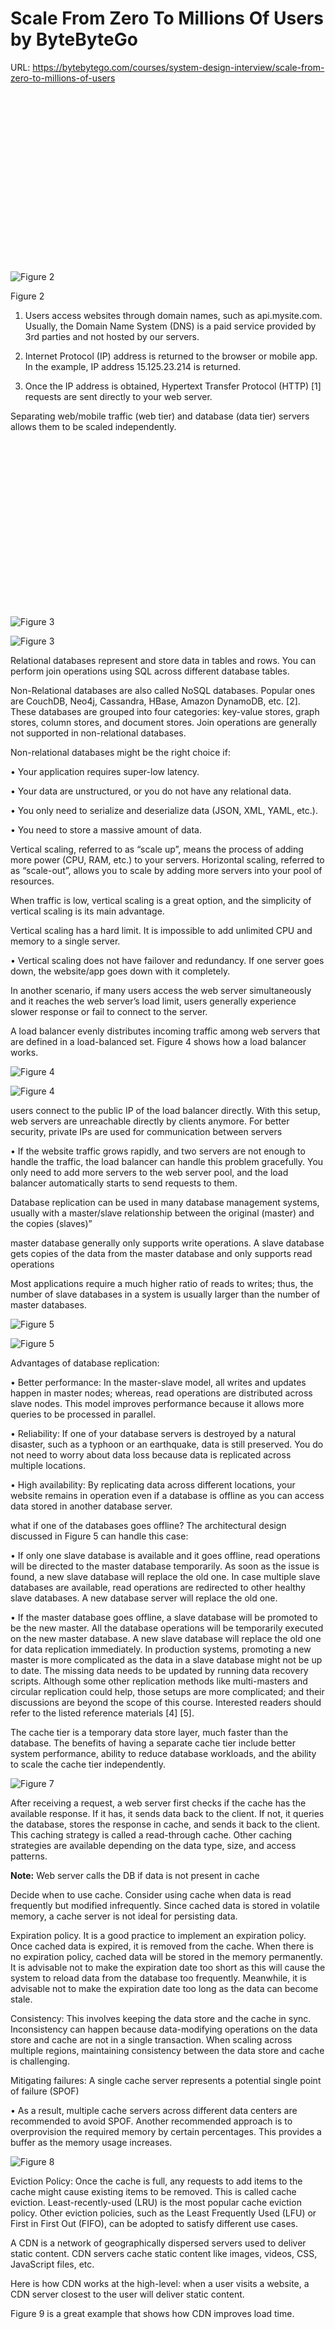 # Scale From Zero To Millions Of Users by ByteByteGo
URL: https://bytebytego.com/courses/system-design-interview/scale-from-zero-to-millions-of-users

![](data:image/svg+xml,%3csvg%20xmlns=%27http://www.w3.org/2000/svg%27%20version=%271.1%27%20width=%27500%27%20height=%27287%27/%3e)![Figure 2](https://bytebytego.com/_next/image?url=%2Fimages%2Fcourses%2Fsystem-design-interview%2Fscale-from-zero-to-millions-of-users%2Ffigure-1-2-GPY73ZNO.png&w=1080&q=75)

Figure 2

1. Users access websites through domain names, such as api.mysite.com. Usually, the Domain Name System (DNS) is a paid service provided by 3rd parties and not hosted by our servers.

2. Internet Protocol (IP) address is returned to the browser or mobile app. In the example, IP address 15.125.23.214 is returned.

3. Once the IP address is obtained, Hypertext Transfer Protocol (HTTP) [1] requests are sent directly to your web server.


Separating web/mobile traffic (web tier) and database (data tier) servers allows them to be scaled independently.

![](data:image/svg+xml,%3csvg%20xmlns=%27http://www.w3.org/2000/svg%27%20version=%271.1%27%20width=%27600%27%20height=%27335%27/%3e)![Figure 3](https://bytebytego.com/_next/image?url=%2Fimages%2Fcourses%2Fsystem-design-interview%2Fscale-from-zero-to-millions-of-users%2Ffigure-1-3-2P4MNG7C.png&w=1200&q=75)


![Figure 3](https://bytebytego.com/_next/image?url=%2Fimages%2Fcourses%2Fsystem-design-interview%2Fscale-from-zero-to-millions-of-users%2Ffigure-1-3-2P4MNG7C.png&w=1200&q=75)


Relational databases represent and store data in tables and rows. You can perform join operations using SQL across different database tables.


Non-Relational databases are also called NoSQL databases. Popular ones are CouchDB, Neo4j, Cassandra, HBase, Amazon DynamoDB, etc. [2]. These databases are grouped into four categories: key-value stores, graph stores, column stores, and document stores. Join operations are generally not supported in non-relational databases.


Non-relational databases might be the right choice if:

•   Your application requires super-low latency.
    
•   Your data are unstructured, or you do not have any relational data.
    
•   You only need to serialize and deserialize data (JSON, XML, YAML, etc.).
    
•   You need to store a massive amount of data.


Vertical scaling, referred to as “scale up”, means the process of adding more power (CPU, RAM, etc.) to your servers. Horizontal scaling, referred to as “scale-out”, allows you to scale by adding more servers into your pool of resources.


When traffic is low, vertical scaling is a great option, and the simplicity of vertical scaling is its main advantage.


Vertical scaling has a hard limit. It is impossible to add unlimited CPU and memory to a single server.


•   Vertical scaling does not have failover and redundancy. If one server goes down, the website/app goes down with it completely.


In another scenario, if many users access the web server simultaneously and it reaches the web server’s load limit, users generally experience slower response or fail to connect to the server.


A load balancer evenly distributes incoming traffic among web servers that are defined in a load-balanced set. Figure 4 shows how a load balancer works.

![Figure 4](https://bytebytego.com/_next/image?url=%2Fimages%2Fcourses%2Fsystem-design-interview%2Fscale-from-zero-to-millions-of-users%2Ffigure-1-4-2EGRRANZ.png&w=1200&q=75)


![Figure 4](https://bytebytego.com/_next/image?url=%2Fimages%2Fcourses%2Fsystem-design-interview%2Fscale-from-zero-to-millions-of-users%2Ffigure-1-4-2EGRRANZ.png&w=1200&q=75)


users connect to the public IP of the load balancer directly. With this setup, web servers are unreachable directly by clients anymore. For better security, private IPs are used for communication between servers


•   If the website traffic grows rapidly, and two servers are not enough to handle the traffic, the load balancer can handle this problem gracefully. You only need to add more servers to the web server pool, and the load balancer automatically starts to send requests to them.


Database replication can be used in many database management systems, usually with a master/slave relationship between the original (master) and the copies (slaves)”


master database generally only supports write operations. A slave database gets copies of the data from the master database and only supports read operations


Most applications require a much higher ratio of reads to writes; thus, the number of slave databases in a system is usually larger than the number of master databases.


![Figure 5](https://bytebytego.com/images/courses/system-design-interview/scale-from-zero-to-millions-of-users/figure-1-5-TJLQVE5N.svg)


![Figure 5](https://bytebytego.com/images/courses/system-design-interview/scale-from-zero-to-millions-of-users/figure-1-5-TJLQVE5N.svg)


Advantages of database replication:

•   Better performance: In the master-slave model, all writes and updates happen in master nodes; whereas, read operations are distributed across slave nodes. This model improves performance because it allows more queries to be processed in parallel.
    
•   Reliability: If one of your database servers is destroyed by a natural disaster, such as a typhoon or an earthquake, data is still preserved. You do not need to worry about data loss because data is replicated across multiple locations.
    
•   High availability: By replicating data across different locations, your website remains in operation even if a database is offline as you can access data stored in another database server.


what if one of the databases goes offline? The architectural design discussed in Figure 5 can handle this case:

•   If only one slave database is available and it goes offline, read operations will be directed to the master database temporarily. As soon as the issue is found, a new slave database will replace the old one. In case multiple slave databases are available, read operations are redirected to other healthy slave databases. A new database server will replace the old one.
    
•   If the master database goes offline, a slave database will be promoted to be the new master. All the database operations will be temporarily executed on the new master database. A new slave database will replace the old one for data replication immediately. In production systems, promoting a new master is more complicated as the data in a slave database might not be up to date. The missing data needs to be updated by running data recovery scripts. Although some other replication methods like multi-masters and circular replication could help, those setups are more complicated; and their discussions are beyond the scope of this course. Interested readers should refer to the listed reference materials [4] [5].


The cache tier is a temporary data store layer, much faster than the database. The benefits of having a separate cache tier include better system performance, ability to reduce database workloads, and the ability to scale the cache tier independently.


![Figure 7](https://bytebytego.com/images/courses/system-design-interview/scale-from-zero-to-millions-of-users/figure-1-7-GGNXNZX6.svg)


After receiving a request, a web server first checks if the cache has the available response. If it has, it sends data back to the client. If not, it queries the database, stores the response in cache, and sends it back to the client. This caching strategy is called a read-through cache. Other caching strategies are available depending on the data type, size, and access patterns.

**Note:** Web server calls the DB if data is not present in cache


Decide when to use cache. Consider using cache when data is read frequently but modified infrequently. Since cached data is stored in volatile memory, a cache server is not ideal for persisting data.


Expiration policy. It is a good practice to implement an expiration policy. Once cached data is expired, it is removed from the cache. When there is no expiration policy, cached data will be stored in the memory permanently. It is advisable not to make the expiration date too short as this will cause the system to reload data from the database too frequently. Meanwhile, it is advisable not to make the expiration date too long as the data can become stale.


Consistency: This involves keeping the data store and the cache in sync. Inconsistency can happen because data-modifying operations on the data store and cache are not in a single transaction. When scaling across multiple regions, maintaining consistency between the data store and cache is challenging.


Mitigating failures: A single cache server represents a potential single point of failure (SPOF)


•   As a result, multiple cache servers across different data centers are recommended to avoid SPOF. Another recommended approach is to overprovision the required memory by certain percentages. This provides a buffer as the memory usage increases.


![Figure 8](https://bytebytego.com/_next/image?url=%2Fimages%2Fcourses%2Fsystem-design-interview%2Fscale-from-zero-to-millions-of-users%2Ffigure-1-8-AVKYQBAQ.png&w=828&q=75)


Eviction Policy: Once the cache is full, any requests to add items to the cache might cause existing items to be removed. This is called cache eviction. Least-recently-used (LRU) is the most popular cache eviction policy. Other eviction policies, such as the Least Frequently Used (LFU) or First in First Out (FIFO), can be adopted to satisfy different use cases.


A CDN is a network of geographically dispersed servers used to deliver static content. CDN servers cache static content like images, videos, CSS, JavaScript files, etc.


Here is how CDN works at the high-level: when a user visits a website, a CDN server closest to the user will deliver static content.


Figure 9 is a great example that shows how CDN improves load time.

![](data:image/svg+xml,%3csvg%20xmlns=%27http://www.w3.org/2000/svg%27%20version=%271.1%27%20width=%27500%27%20height=%27250%27/%3e)![Figure 9](https://bytebytego.com/images/courses/system-design-interview/scale-from-zero-to-millions-of-users/figure-1-9-SA7OOP7O.svg)

Figure 9

Figure 10 demonstrates the CDN workflow.

![](data:image/svg+xml,%3csvg%20xmlns=%27http://www.w3.org/2000/svg%27%20version=%271.1%27%20width=%27600%27%20height=%27193%27/%3e)![Figure 10](https://bytebytego.com/_next/image?url=%2Fimages%2Fcourses%2Fsystem-design-interview%2Fscale-from-zero-to-millions-of-users%2Ffigure-1-10-E6HDAMPH.png&w=1200&q=75)


1. User A tries to get image.png by using an image URL. The URL’s domain is provided by the CDN provider. The following two image URLs are samples used to demonstrate what image URLs look like on Amazon and Akamai CDNs:

•   `https://mysite.cloudfront.net/logo.jpg`
    
•   `https://mysite.akamai.com/image-manager/img/logo.jpg`


2. If the CDN server does not have image.png in the cache, the CDN server requests the file from the origin, which can be a web server or online storage like Amazon S3.


3. The origin returns image.png to the CDN server, which includes optional HTTP header Time-to-Live (TTL) which describes how long the image is cached.


4. The CDN caches the image and returns it to User A. The image remains cached in the CDN until the TTL expires.

5. User B sends a request to get the same image.

6. The image is returned from the cache as long as the TTL has not expired.


Cost: CDNs are run by third-party providers, and you are charged for data transfers in and out of the CDN. Caching infrequently used assets provides no significant benefits so you should consider moving them out of the CDN.


Setting an appropriate cache expiry: For time-sensitive content, setting a cache expiry time is important.


•   CDN fallback: You should consider how your website/application copes with CDN failure. If there is a temporary CDN outage, clients should be able to detect the problem and request resources from the origin.


•   Invalidating files: You can remove a file from the CDN before it expires by performing one of the following operations:
    
•   Invalidate the CDN object using APIs provided by CDN vendors.
    
•   Use object versioning to serve a different version of the object. To version an object, you can add a parameter to the URL, such as a version number. For example, version number 2 is added to the query string: image.png?v=2.


![Figure 11](https://bytebytego.com/_next/image?url=%2Fimages%2Fcourses%2Fsystem-design-interview%2Fscale-from-zero-to-millions-of-users%2Ffigure-1-11-VI5Z74Q2.png&w=1200&q=75)


Now it is time to consider scaling the web tier horizontally. For this, we need to move state (for instance user session data) out of the web tier. A good practice is to store session data in the persistent storage such as relational database or NoSQL. Each web server in the cluster can access state data from databases. This is called stateless web tier.


A stateful server and stateless server has some key differences. A stateful server remembers client data (state) from one request to the next. A stateless server keeps no state information.

Figure 12 shows an example of a stateful architecture.

![](data:image/svg+xml,%3csvg%20xmlns=%27http://www.w3.org/2000/svg%27%20version=%271.1%27%20width=%27700%27%20height=%27407%27/%3e)![Figure 12](https://bytebytego.com/_next/image?url=%2Fimages%2Fcourses%2Fsystem-design-interview%2Fscale-from-zero-to-millions-of-users%2Ffigure-1-12-WTWFBLWX.png&w=1920&q=75)


In Figure 12, user A’s session data and profile image are stored in Server 1. To authenticate User A, HTTP requests must be routed to Server 1. If a request is sent to other servers like Server 2, authentication would fail because Server 2 does not contain User A’s session data. Similarly, all HTTP requests from User B must be routed to Server 2; all requests from User C must be sent to Server 3.


The issue is that every request from the same client must be routed to the same server. This can be done with sticky sessions in most load balancers [10]; however, this adds the overhead. Adding or removing servers is much more difficult with this approach. It is also challenging to handle server failures.


![Figure 13](https://bytebytego.com/_next/image?url=%2Fimages%2Fcourses%2Fsystem-design-interview%2Fscale-from-zero-to-millions-of-users%2Ffigure-1-13-WILHQ2SA.png&w=1080&q=75)

Figure 13

In this stateless architecture, HTTP requests from users can be sent to any web servers, which fetch state data from a shared data store. State data is stored in a shared data store and kept out of web servers. A stateless system is simpler, more robust, and scalable.


![Figure 14](https://bytebytego.com/_next/image?url=%2Fimages%2Fcourses%2Fsystem-design-interview%2Fscale-from-zero-to-millions-of-users%2Ffigure-1-14-CCBCQMO6.png&w=1200&q=75)

Figure 14

In Figure 14, we move the session data out of the web tier and store them in the persistent data store. The shared data store could be a relational database, Memcached/Redis, NoSQL, etc. The NoSQL data store is chosen as it is easy to scale.


Figure 15 shows an example setup with two data centers. In normal operation, users are geoDNS-routed, also known as geo-routed, to the closest data center, with a split traffic of *x%* in US-East and *(100 – x)%* in US-West. geoDNS is a DNS service that allows domain names to be resolved to IP addresses based on the location of a user.

![](data:image/svg+xml,%3csvg%20xmlns=%27http://www.w3.org/2000/svg%27%20version=%271.1%27%20width=%27600%27%20height=%27596%27/%3e)![Figure 15](https://bytebytego.com/_next/image?url=%2Fimages%2Fcourses%2Fsystem-design-interview%2Fscale-from-zero-to-millions-of-users%2Ffigure-1-15-GICUI26J.png&w=1200&q=75)

Figure 15


•   Traffic redirection: Effective tools are needed to direct traffic to the correct data center. GeoDNS can be used to direct traffic to the nearest data center depending on where a user is located.


•   Data synchronization: Users from different regions could use different local databases or caches. In failover cases, traffic might be routed to a data center where data is unavailable. A common strategy is to replicate data across multiple data centers. A previous study shows how Netflix implements asynchronous multi-data center replication [11].


•   Test and deployment: With multi-data center setup, it is important to test your website/application at different locations. Automated deployment tools are vital to keep services consistent through all the data centers [11].


A message queue is a durable component, stored in memory, that supports asynchronous communication. It serves as a buffer and distributes asynchronous requests. The basic architecture of a message queue is simple. Input services, called producers/publishers, create messages, and publish them to a message queue. Other services or servers, called consumers/subscribers, connect to the queue, and perform actions defined by the messages. The model is shown in Figure 17.

![](data:image/svg+xml,%3csvg%20xmlns=%27http://www.w3.org/2000/svg%27%20version=%271.1%27%20width=%27600%27%20height=%2794%27/%3e)![Figure 17](https://bytebytego.com/images/courses/system-design-interview/scale-from-zero-to-millions-of-users/figure-1-17-J2NLNRNY.svg)


Decoupling makes the message queue a preferred architecture for building a scalable and reliable application. With the message queue, the producer can post a message to the queue when the consumer is unavailable to process it. The consumer can read messages from the queue even when the producer is unavailable.


Logging: Monitoring error logs is important because it helps to identify errors and problems in the system. You can monitor error logs at per server level or use tools to aggregate them to a centralized service for easy search and viewing.


Metrics: Collecting different types of metrics help us to gain business insights and understand the health status of the system. Some of the following metrics are useful:

•   Host level metrics: CPU, Memory, disk I/O, etc.
    
•   Aggregated level metrics: for example, the performance of the entire database tier, cache tier, etc.
    
•   Key business metrics: daily active users, retention, revenue, etc.


Automation: When a system gets big and complex, we need to build or leverage automation tools to improve productivity. Continuous integration is a good practice, in which each code check-in is verified through automation, allowing teams to detect problems early. Besides, automating your build, test, deploy process, etc. could improve developer productivity significantly.


![Figure 19](https://bytebytego.com/_next/image?url=%2Fimages%2Fcourses%2Fsystem-design-interview%2Fscale-from-zero-to-millions-of-users%2Ffigure-1-19-MOPDW7TD.png&w=1200&q=75)


Vertical scaling, also known as scaling up, is the scaling by adding more power (CPU, RAM, DISK, etc.) to an existing machine. There are some powerful database servers. According to Amazon Relational Database Service (RDS) [12], you can get a database server with 24 TB of RAM. This kind of powerful database server could store and handle lots of data. For example, stackoverflow.com in 2013 had over 10 million monthly unique visitors, but it only had 1 master database [13]. However, vertical scaling comes with some serious drawbacks:

•   You can add more CPU, RAM, etc. to your database server, but there are hardware limits. If you have a large user base, a single server is not enough.
    
•   Greater risk of single point of failures.
    
•   The overall cost of vertical scaling is high. Powerful servers are much more expensive.


Horizontal scaling, also known as sharding, is the practice of adding more servers. Figure 20 compares vertical scaling with horizontal scaling.

![](data:image/svg+xml,%3csvg%20xmlns=%27http://www.w3.org/2000/svg%27%20version=%271.1%27%20width=%27600%27%20height=%27414%27/%3e)


Sharding separates large databases into smaller, more easily managed parts called shards. Each shard shares the same schema, though the actual data on each shard is unique to the shard.


igure 21 shows an example of sharded databases. User data is allocated to a database server based on user IDs. Anytime you access data, a hash function is used to find the corresponding shard. In our example, *user_id % 4* is used as the hash function. If the result equals to 0, shard 0 is used to store and fetch data. If the result equals to 1, shard 1 is used. The same logic applies to other shards.

![](data:image/svg+xml,%3csvg%20xmlns=%27http://www.w3.org/2000/svg%27%20version=%271.1%27%20width=%27400%27%20height=%27275%27/%3e)


![Figure 22](https://bytebytego.com/images/courses/system-design-interview/scale-from-zero-to-millions-of-users/figure-1-22-FI2MHR5M.svg)

Figure 22

The most important factor to consider when implementing a sharding strategy is the choice of the sharding key. Sharding key (known as a partition key) consists of one or more columns that determine how data is distributed. As shown in Figure 22, *“user_id”* is the sharding key. A sharding key allows you to retrieve and modify data efficiently by routing database queries to the correct database. When choosing a sharding key, one of the most important criteria is to choose a key that can evenly distributed data.


**Resharding data**: Resharding data is needed when 1) a single shard could no longer hold more data due to rapid growth. 2) Certain shards might experience shard exhaustion faster than others due to uneven data distribution. When shard exhaustion happens, it requires updating the sharding function and moving data around. Consistent hashing is a commonly used technique to solve this problem.


**Celebrity problem**: This is also called a hotspot key problem. Excessive access to a specific shard could cause server overload. Imagine data for Katy Perry, Justin Bieber, and Lady Gaga all end up on the same shard. For social applications, that shard will be overwhelmed with read operations. To solve this problem, we may need to allocate a shard for each celebrity. Each shard might even require further partition.


**Join and de-normalization**: Once a database has been sharded across multiple servers, it is hard to perform join operations across database shards. A common workaround is to de-normalize the database so that queries can be performed in a single table.


n Figure 23, we shard databases to support rapidly increasing data traffic. At the same time, some of the non-relational functionalities are moved to a NoSQL data store to reduce the database load. Here is an article that covers many use cases of NoSQL [14].

![](data:image/svg+xml,%3csvg%20xmlns=%27http://www.w3.org/2000/svg%27%20version=%271.1%27%20width=%27600%27%20height=%27757%27/%3e)![Figure 23](https://bytebytego.com/_next/image?url=%2Fimages%2Fcourses%2Fsystem-design-interview%2Fscale-from-zero-to-millions-of-users%2Ffigure-1-23-3IYFN6Q6.png&w=1200&q=75)


